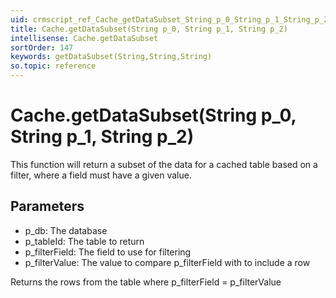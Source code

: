 ```yaml
---
uid: crmscript_ref_Cache_getDataSubset_String_p_0_String_p_1_String_p_2
title: Cache.getDataSubset(String p_0, String p_1, String p_2)
intellisense: Cache.getDataSubset
sortOrder: 147
keywords: getDataSubset(String,String,String)
so.topic: reference
---
```


# Cache.getDataSubset(String p_0, String p_1, String p_2)

This function will return a subset of the data for a cached table based on a filter, where a field must have a given value.

## Parameters

 - p_db: The database
 - p_tableId: The table to return
 - p_filterField: The field to use for filtering
 - p_filterValue: The value to compare p_filterField with to include a row

Returns the rows from the table where p_filterField = p_filterValue

